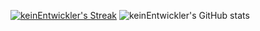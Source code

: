 [![keinEntwickler's Streak](https://github-readme-streak-stats.herokuapp.com/?user=keinEntwickler&theme=radical)](https://git.io/streak-stats)
![keinEntwickler's GitHub stats](https://github-readme-stats.vercel.app/api?username=keinEntwickler&show_icons=true&theme=radical&include_all_commits=true&count_private=true)
